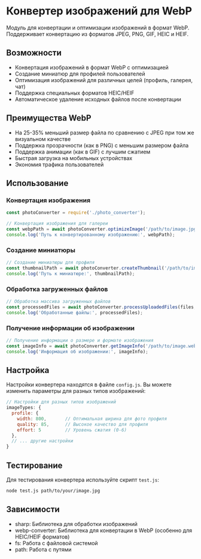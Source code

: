 # Конвертер изображений для WebP

Модуль для конвертации и оптимизации изображений в формат WebP. Поддерживает конвертацию из форматов JPEG, PNG, GIF, HEIC и HEIF.

## Возможности

- Конвертация изображений в формат WebP с оптимизацией
- Создание миниатюр для профилей пользователей
- Оптимизация изображений для различных целей (профиль, галерея, чат)
- Поддержка специальных форматов HEIC/HEIF
- Автоматическое удаление исходных файлов после конвертации

## Преимущества WebP

- На 25-35% меньший размер файла по сравнению с JPEG при том же визуальном качестве
- Поддержка прозрачности (как в PNG) с меньшим размером файла
- Поддержка анимации (как в GIF) с лучшим сжатием
- Быстрая загрузка на мобильных устройствах
- Экономия трафика пользователей

## Использование

### Конвертация изображения

```javascript
const photoConverter = require('./photo_converter');

// Конвертация изображения для галереи
const webpPath = await photoConverter.optimizeImage('/path/to/image.jpg', 'user123', 'gallery');
console.log('Путь к конвертированному изображению:', webpPath);
```

### Создание миниатюры

```javascript
// Создание миниатюры для профиля
const thumbnailPath = await photoConverter.createThumbnail('/path/to/image.jpg', 'user123');
console.log('Путь к миниатюре:', thumbnailPath);
```

### Обработка загруженных файлов

```javascript
// Обработка массива загруженных файлов
const processedFiles = await photoConverter.processUploadedFiles(files, 'user123', 'profile');
console.log('Обработанные файлы:', processedFiles);
```

### Получение информации об изображении

```javascript
// Получение информации о размере и формате изображения
const imageInfo = await photoConverter.getImageInfo('/path/to/image.webp');
console.log('Информация об изображении:', imageInfo);
```

## Настройка

Настройки конвертера находятся в файле `config.js`. Вы можете изменить параметры для разных типов изображений:

```javascript
// Настройки для разных типов изображений
imageTypes: {
  profile: {
    width: 800,       // Оптимальная ширина для фото профиля
    quality: 85,      // Высокое качество для профиля
    effort: 5         // Уровень сжатия (0-6)
  },
  // ... другие настройки
}
```

## Тестирование

Для тестирования конвертера используйте скрипт `test.js`:

```bash
node test.js path/to/your/image.jpg
```

## Зависимости

- sharp: Библиотека для обработки изображений
- webp-converter: Библиотека для конвертации в WebP (особенно для HEIC/HEIF форматов)
- fs: Работа с файловой системой
- path: Работа с путями 